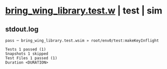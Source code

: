 # [bring_wing_library.test.w](../../../../../examples/tests/valid/bring_wing_library.test.w) | test | sim

## stdout.log
```log
pass ─ bring_wing_library.test.wsim » root/env0/test:makeKeyInflight

Tests 1 passed (1)
Snapshots 1 skipped
Test Files 1 passed (1)
Duration <DURATION>
```

